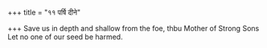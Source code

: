 +++
title = "११ पर्षि दीने"

+++
Save us in depth and shallow from the foe, thbu Mother of Strong Sons  
     Let no one of our seed be harmed.